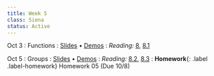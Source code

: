 ```yaml
---
title: Week 5
class: Siena
status: Active
---
```


Oct 3
: Functions
  : [Slides]() &#8226; [Demos]()
: *Reading:* [8](https://inferentialthinking.com/chapters/08/Functions_and_Tables.html), [8.1](https://inferentialthinking.com/chapters/08/1/Applying_a_Function_to_a_Column.html)


Oct 5
: Groups
  : [Slides]() &#8226; [Demos]()
: *Reading:* [8.2](https://inferentialthinking.com/chapters/08/2/Classifying_by_One_Variable.html), [8.3](https://inferentialthinking.com/chapters/08/3/Cross-Classifying_by_More_than_One_Variable.html)
: **Homework**{: .label .label-homework} Homework 05 (Due 10/8)


